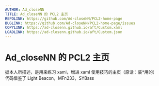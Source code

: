 ```yaml
---
AUTHOR: Ad_closeNN
TITLE: Ad_closeNN 的 PCL2 主页
REPOLINK: https://github.com/Ad-closeNN/PCL2-home-page
BUGLINK: https://github.com/Ad-closeNN/PCL2-home-page/issues
COPYLINK: https://ad-closenn.github.io/aft/Custom.xaml
LOADLINK: https://ad-closenn.github.io/aft/Custom.json
---
```


# Ad_closeNN 的 PCL2 主页
据本人所描述，是用来练习 xaml，增进 xaml 使用技巧的主页（原话：装*用的）
代码借鉴了 Light Beacon，MFn233，SYBass
